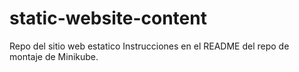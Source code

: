# static-website-content
Repo del sitio web estatico
Instrucciones en el README del repo de montaje de Minikube.
